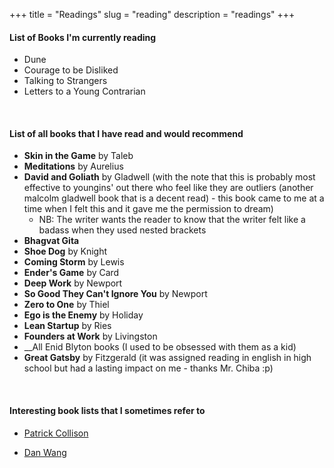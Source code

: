 +++
title = "Readings"
slug = "reading"
description = "readings"
+++

#### List of Books I'm currently reading

* Dune
* Courage to be Disliked  
* Talking to Strangers
* Letters to a Young Contrarian

&nbsp;



#### List of all books that I have read and would recommend 

* __Skin in the Game__ by Taleb
* __Meditations__ by Aurelius
* __David and Goliath__ by Gladwell (with the note that this is probably most effective to youngins' out there who feel like they are outliers (another malcolm gladwell book that is a decent read) - this book came to me at a time when I felt this and it gave me the permission to dream)
    - NB: The writer wants the reader to know that the writer felt like a badass when they used nested brackets
* __Bhagvat Gita__
* __Shoe Dog__ by Knight
* __Coming Storm__ by Lewis
* __Ender's Game__ by Card
* __Deep Work__ by Newport
* __So Good They Can't Ignore You__ by Newport
* __Zero to One__ by Thiel
* __Ego is the Enemy__ by Holiday
* __Lean Startup__ by Ries
* __Founders at Work__ by Livingston
* __All Enid Blyton books (I used to be obsessed with them as a kid)
* __Great Gatsby__ by Fitzgerald (it was assigned reading in english in high school but had a lasting impact on me - thanks Mr. Chiba :p)

&nbsp;



#### Interesting book lists that I sometimes refer to 


* [Patrick Collison](https://patrickcollison.com/bookshelf)

* [Dan Wang](https://danwang.co/books/)


